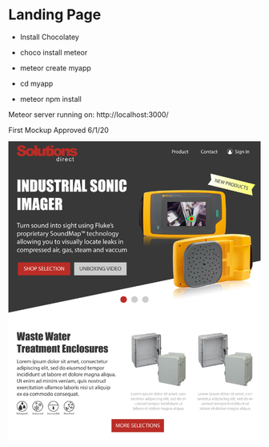 # Landing Page

- Install Chocolatey

- choco install meteor

- meteor create myapp

- cd myapp

- meteor npm install

Meteor server running on: http://localhost:3000/


First Mockup Approved 6/1/20

![](./test_server/public/mockup-060120.jpg)

